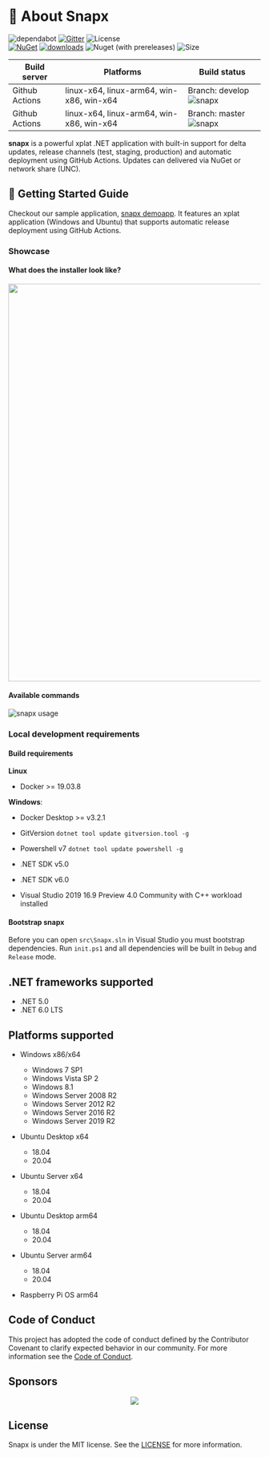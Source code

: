 # 📖 About Snapx 

![dependabot](https://api.dependabot.com/badges/status?host=github&repo=fintermobilityas/snapx) [![Gitter](https://badges.gitter.im/fintermobilityas-snapx/community.svg)](https://gitter.im/fintermobilityas-snapx/community?utm_source=badge&utm_medium=badge&utm_campaign=pr-badge) ![License](https://img.shields.io/github/license/fintermobilityas/snapx.svg)
<br>
[![NuGet](https://img.shields.io/nuget/v/snapx.svg)](https://www.nuget.org/packages/snapx) [![downloads](https://img.shields.io/nuget/dt/snapx)](https://www.nuget.org/packages/snapx) ![Nuget (with prereleases)](https://img.shields.io/nuget/vpre/snapx) ![Size](https://img.shields.io/github/repo-size/fintermobilityas/snapx.svg) 

| Build server | Platforms | Build status |
|--------------|----------|--------------|
| Github Actions | linux-x64, linux-arm64, win-x86, win-x64 | Branch: develop ![snapx](https://github.com/fintermobilityas/snapx/workflows/snapx/badge.svg?branch=develop) |
| Github Actions | linux-x64, linux-arm64, win-x86, win-x64 | Branch: master ![snapx](https://github.com/fintermobilityas/snapx/workflows/snapx/badge.svg?branch=master) |

**snapx** is a powerful xplat .NET application with built-in support for delta updates, release channels (test, staging, production) and automatic deployment using GitHub Actions. Updates can delivered via NuGet or network share (UNC).

## 🚀 Getting Started Guide

Checkout our sample application, [snapx demoapp](https://github.com/fintermobilityas/snapx.demoapp). It features an xplat application (Windows and Ubuntu) that supports automatic release deployment using GitHub Actions.

### Showcase

#### What does the installer look like?

<img src="https://media.githubusercontent.com/media/fintermobilityas/snapx/develop/docs/snapxinstaller.gif" width="794" />

#### Available commands
![snapx usage](https://github.com/fintermobilityas/snapx/blob/develop/docs/shell.png)

### Local development requirements

#### Build requirements

**Linux**

- Docker >= 19.03.8

**Windows**:
- Docker Desktop >= v3.2.1
- GitVersion `dotnet tool update gitversion.tool -g`
- Powershell v7 `dotnet tool update powershell -g`
- .NET SDK v5.0
- .NET SDK v6.0

- Visual Studio 2019 16.9 Preview 4.0 Community with C++ workload installed

#### Bootstrap snapx 

Before you can open `src\Snapx.sln` in Visual Studio you must bootstrap dependencies.
Run `init.ps1` and all dependencies will be built in `Debug` and `Release` mode.

## .NET frameworks supported

- .NET 5.0
- .NET 6.0 LTS

## Platforms supported

- Windows x86/x64 
    - Windows 7 SP1
    - Windows Vista SP 2
    - Windows 8.1
    - Windows Server 2008 R2
    - Windows Server 2012 R2
    - Windows Server 2016 R2
    - Windows Server 2019 R2

- Ubuntu Desktop x64 
    - 18.04
    - 20.04

- Ubuntu Server x64 
    - 18.04
    - 20.04

- Ubuntu Desktop arm64 
    - 18.04
    - 20.04

- Ubuntu Server arm64 
    - 18.04
    - 20.04
  
- Raspberry Pi OS arm64 

## Code of Conduct

This project has adopted the code of conduct defined by the Contributor Covenant to clarify expected behavior in our community.
For more information see the [Code of Conduct](https://github.com/fintermobilityas/snapx/blob/develop/CODE_OF_CONDUCT.md). 

## Sponsors
<p align="center">
<a href="https://www.finterjobs.com" target="_blank"><img src="https://static.wixstatic.com/media/49c5ac_e5c089f7be224d6e92eb3f2f5edc3535~mv2.png/v1/crop/x_173,y_545,w_938,h_425/fill/w_189,h_87,al_c,q_85,usm_0.66_1.00_0.01/Finter%20Mobility%20AS%20gjennomsiktig%20bakgrun.webp"></a>
</p>

## License
Snapx is under the MIT license. See the [LICENSE](LICENSE.md) for more information.
